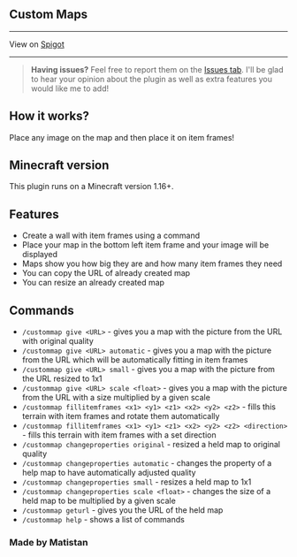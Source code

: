 ## Custom Maps

---

View on [Spigot](https://www.spigotmc.org/resources/custom-maps.109576/)

---

> **Having issues?** Feel free to report them on the [Issues tab](https://github.com/Matistan/MinecraftCustomMaps/issues). I'll be glad to hear your opinion about the plugin as well as extra features you would like me to add!

## How it works?

Place any image on the map and then place it on item frames!

## Minecraft version

This plugin runs on a Minecraft version 1.16+.

## Features

- Create a wall with item frames using a command
- Place your map in the bottom left item frame and your image will be displayed
- Maps show you how big they are and how many item frames they need
- You can copy the URL of already created map
- You can resize an already created map

## Commands
- `/custommap give <URL>` - gives you a map with the picture from the URL with original quality
- `/custommap give <URL> automatic` - gives you a map with the picture from the URL which will be automatically fitting in item frames
- `/custommap give <URL> small` - gives you a map with the picture from the URL resized to 1x1
- `/custommap give <URL> scale <float>` - gives you a map with the picture from the URL with a size multiplied by a given scale
- `/custommap fillitemframes <x1> <y1> <z1> <x2> <y2> <z2>` - fills this terrain with item frames and rotate them automatically
- `/custommap fillitemframes <x1> <y1> <z1> <x2> <y2> <z2> <direction>` - fills this terrain with item frames with a set direction
- `/custommap changeproperties original` - resized a held map to original quality
- `/custommap changeproperties automatic` - changes the property of a help map to have automatically adjusted quality
- `/custommap changeproperties small` - resizes a held map to 1x1
- `/custommap changeproperties scale <float>` - changes the size of a held map to be multiplied by a given scale
- `/custommap geturl` - gives you the URL of the held map
- `/custommap help` - shows a list of commands

### Made by Matistan